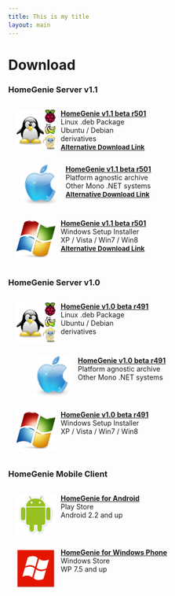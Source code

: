 ```yaml
---
title: This is my title
layout: main
---
```


# Download

### HomeGenie Server v1.1

<p style="float:left;text-wrap:no-wrap;margin-left:15px">
    <img src="images/logos/luxicon.png" alt="" style="margin-right:10px" align="left" width="82" align="left">
    <a title="Download HomeGenie for Debian Linux" href="https://sourceforge.net/projects/homegenie/files/homegenie-beta_1.1.r501_all.deb/download"> <strong style="text-decoration: underline;">HomeGenie v1.1 beta r501</strong> </a>
    <br>
    Linux .deb Package
    <br>
    Ubuntu / Debian derivatives
    <br>
    <a title="Download HomeGenie for Debian Linux" href="https://github.com/genielabs/HomeGenie/releases/download/v1.1-beta.501/homegenie-beta_1.1.r501_all.deb"> <strong style="text-decoration: underline;font-size:10pt">Alternative Download Link</strong> </a>
</p>
<p style="float:left;text-wrap:no-wrap;margin-left:25px">
    <img src="images/logos/macicon.png" alt="" style="margin-right:10px" align="left" width="82" align="left">
    <a title="Download HomeGenie platform agnostic archive" href="https://sourceforge.net/projects/homegenie/files/homegenie_1_1_beta_r501.tgz/download"> <strong style="text-decoration: underline;">HomeGenie v1.1 beta r501</strong> </a>
    <br>
    Platform agnostic archive
    <br>
    Other Mono .NET systems
    <br>
    <a title="Download HomeGenie platform agnostic archive" href="https://github.com/genielabs/HomeGenie/releases/download/v1.1-beta.501/homegenie_1_1_beta_r501.tgz"> <strong style="text-decoration: underline;font-size:10pt">Alternative Download Link</strong> </a>
</p>
<p style="float:left;text-wrap:no-wrap;margin-left:15px">
    <img src="images/logos/winicon.png" alt="" style="margin-right:10px" width="82" align="left">
    <a target="_top" title="Download HomeGenie for Windows" href="https://sourceforge.net/projects/homegenie/files/HomeGenie_1_1_beta_r501.exe/download"> <strong style="text-decoration: underline;">HomeGenie v1.1 beta r501</strong> </a>
    <br>
    Windows Setup Installer
    <br>
    XP / Vista / Win7 / Win8
    <br>
    <a target="_top" title="Download HomeGenie for Windows" href="https://github.com/genielabs/HomeGenie/releases/download/v1.1-beta.501/HomeGenie_1_1_beta_r501.exe"> <strong style="text-decoration: underline;font-size:10pt">Alternative Download Link</strong> </a>
</p>

<br clear="all"/>

### HomeGenie Server v1.0

<p style="float:left;text-wrap:no-wrap;margin-left:15px">
    <img src="images/logos/luxicon.png" alt="" style="margin-right:10px" width="82" align="left">
    <a title="Download HomeGenie for Debian Linux" href="https://sourceforge.net/projects/homegenie/files/homegenie-beta_1.00.r491_all.deb/download"> <strong style="text-decoration: underline;">HomeGenie v1.0 beta r491</strong> </a>
    <br>
    Linux .deb Package
    <br>
    Ubuntu / Debian derivatives
</p>
<p style="float:left;text-wrap:no-wrap;margin-left:50px">
    <img src="images/logos/macicon.png" alt="" style="margin-right:10px" width="82" align="left">
    <a title="Download HomeGenie platform agnostic archive" href="https://sourceforge.net/projects/homegenie/files/homegenie_1_00_beta_r491.tgz/download"> <strong style="text-decoration: underline;">HomeGenie v1.0 beta r491</strong> </a>
    <br>
    Platform agnostic archive
    <br>
    Other Mono .NET systems
</p>
<p style="float:left;text-wrap:no-wrap;margin-left:15px">
    <img src="images/logos/winicon.png" alt="" style="margin-right:10px" width="82" align="left">
    <a target="_top" title="Download HomeGenie for Windows" href="https://sourceforge.net/projects/homegenie/files/HomeGenie_1_00_beta_r491.exe/download"> <strong style="text-decoration: underline;">HomeGenie v1.0 beta r491</strong> </a>
    <br>
    Windows Setup Installer
    <br>
    XP / Vista / Win7 / Win8
</p>

<br clear="all">

<!--p style="float:left;text-wrap:no-wrap;margin-left:15px">
    <img src="images/logos/bug.png" alt="" style="margin-right:10px" align="left" width="82">
    <a title="Download latest HomeGenie testing package" href="http://sourceforge.net/projects/homegenie/files/testing">
        <strong style="text-decoration: underline;">HomeGenie 1.00 beta rev. 488</strong>
    </a>
    <br>
    .deb and .tgz packages<br />
    Latest <span style="font-weight: bold">testing</span> build
</p>
<br clear="all" /-->



### HomeGenie Mobile Client

<p style="float:left;text-wrap:no-wrap;margin-left:15px;">
    <img src="images/logos/android_logo.png" alt="" style="margin-right:10px" width="82" align="left">
    <a title="HomeGenie client for Android" href="https://play.google.com/store/apps/details?id=com.glabs.homegenie"> <strong style="text-decoration: underline;">HomeGenie for Android</strong> </a>
    <br>
    Play Store
    <br>
    Android 2.2 and up
</p>
<p style="float:left;text-wrap:no-wrap;margin-left:15px;">
    <img src="images/logos/wp_logo.png" alt="" style="margin-right:10px" width="82" align="left">
    <a title="HomeGenie client for Windows Phone" href="http://www.windowsphone.com/en-us/store/app/homegenie/b3bff0d6-f65a-4ce5-93f7-7be68d4849f3"> <strong style="text-decoration: underline;">HomeGenie for Windows Phone</strong> </a>
    <br>
    Windows Store
    <br>
    WP 7.5 and up
</p>
